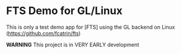 # FTS Demo for GL/Linux

This is only a test demo app for [FTS] using the GL backend on Linux (https://github.com/fcatrin/fts)

**WARNING** This project is in VERY EARLY development

